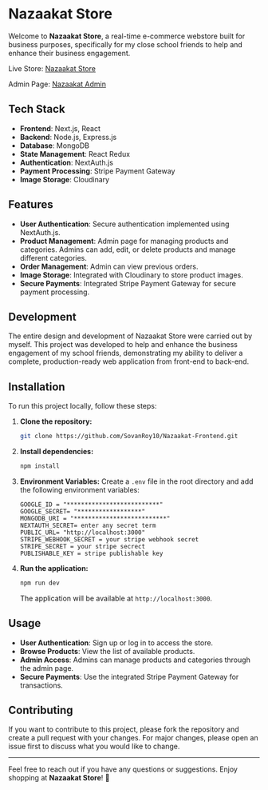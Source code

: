 # Nazaakat Store

Welcome to **Nazaakat Store**, a real-time e-commerce webstore built for business purposes, specifically for my close school friends to help and enhance their business engagement.

Live Store: [Nazaakat Store](https://nazaakat-store.vercel.app/)

Admin Page: [Nazaakat Admin](https://nazakaat-admin.vercel.app/)

## Tech Stack

- **Frontend**: Next.js, React
- **Backend**: Node.js, Express.js
- **Database**: MongoDB
- **State Management**: React Redux
- **Authentication**: NextAuth.js
- **Payment Processing**: Stripe Payment Gateway
- **Image Storage**: Cloudinary

## Features

- **User Authentication**: Secure authentication implemented using NextAuth.js.
- **Product Management**: Admin page for managing products and categories. Admins can add, edit, or delete products and manage different categories.
- **Order Management**: Admin can view previous orders.
- **Image Storage**: Integrated with Cloudinary to store product images.
- **Secure Payments**: Integrated Stripe Payment Gateway for secure payment processing.

## Development

The entire design and development of Nazaakat Store were carried out by myself. This project was developed to help and enhance the business engagement of my school friends, demonstrating my ability to deliver a complete, production-ready web application from front-end to back-end.

## Installation

To run this project locally, follow these steps:

1. **Clone the repository:**
   ```bash
   git clone https://github.com/SovanRoy10/Nazaakat-Frontend.git
   ```

2. **Install dependencies:**
   ```bash
   npm install
   ```

3. **Environment Variables:**
   Create a `.env` file in the root directory and add the following environment variables:
   ```env
   GOOGLE_ID = "**************************"
   GOOGLE_SECRET= "******************"
   MONGODB_URI = "**************************"
   NEXTAUTH_SECRET= enter any secret term
   PUBLIC_URL= "http://localhost:3000"
   STRIPE_WEBHOOK_SECRET = your stripe webhook secret
   STRIPE_SECRET = your stripe secrect
   PUBLISHABLE_KEY = stripe publishable key
   ```

4. **Run the application:**
   ```bash
   npm run dev
   ```

   The application will be available at `http://localhost:3000`.

## Usage

- **User Authentication**: Sign up or log in to access the store.
- **Browse Products**: View the list of available products.
- **Admin Access**: Admins can manage products and categories through the admin page.
- **Secure Payments**: Use the integrated Stripe Payment Gateway for transactions.

## Contributing

If you want to contribute to this project, please fork the repository and create a pull request with your changes. For major changes, please open an issue first to discuss what you would like to change.

---

Feel free to reach out if you have any questions or suggestions. Enjoy shopping at **Nazaakat Store**! 🚀
